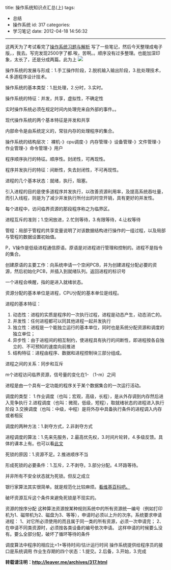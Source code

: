 title: 操作系统知识点汇总(上)
tags:
  - 总结
  - 操作系统
id: 317
categories:
  - 学习笔记
date: 2012-04-18 14:56:32
---

这两天为了考试看完了[操作系统习题与解析](http://book.douban.com/subject/1913490/) 写了一些笔记，然后今天整理成电子版，，我去。写完发现2500字了都.唉，苦啊。。顺序没有过多整理。也能加深印象，太长了，还是分成两篇。此为上
[![]({{BASE_PATH}}/images/59b3749d2e8d723c6558ed6c851f50d1af8cf56d.jpg)](http://leaverimage.b0.upaiyun.com/20732_o.jpg)

操作系统的发展与形成：1.手工操作阶段，2.脱机输入输出阶段，3.批处理技术，4.多道程序设计技术。

操作系统的基本类型：1.批处理，2.分时，3.实时。

操作系统的特征：并发，共享，虚拟性，不确定性

实时操作系统必须在规定时间内处理完来自外部的事件。。

现代操作系统的两个基本特征是并发和共享

内部命令是由系统定义的，常驻内存的处理程序的集合。

操作系统的结构层次：
裸机-》cpu调度-》内存管理-》设备管理-》文件管理-》作业管理-》命令管理-》用户

程序顺序执行的特征。顺序性。封闭性，可再现性。

程序并发执行的特征：间断性，失去封闭性，不可再现性。

进程的几个基本状态：就绪，执行，阻塞。

引入进程的目的是使多道程序并发执行，以改善资源利用率，及提高系统吞吐量，而引入线程，则是为了减少并发执行所付出的时空开销，具有更好的并发性。

每个进程中，访问临界资源的那段程序称之为临界区。

进程互斥的准则；1.空闲放进，2.忙则等待，3.有限等待，4.让权等待

管程：局部于管程的共享变量说明了对该数据结构进行操作的一组过程，以及局部与管程的数据设置初始值。

P，V操作是低级进程通信原语。原语是对进程进行管理和控制的。进程不是指令的集合。

创建原语的主要工作：向系统申请一个空闲PCB，并为创建进程分配必要的资源，然后初始化PCB，并插入到就绪队列。返回进程的标识号

一个进程会唤醒，指的是进入就绪状态。

资源分配的基本单位是进程，CPU分配的基本单位是线程。

进程的基本特征：

1.  动态性：进程的实质是程序的一次执行过程，进程是动态产生，动态消亡的。
2.  并发性：任何进程都可以同其他进程一起并发执行
3.  独立性：进程是一个能独立运行的基本单位，同时也是系统分配资源和调度的独立单位；
4.  异步性：由于进程间的相互制约，使进程具有执行的间断性，即进程按各自独立的、不可预知的速度向前推进
5.  结构特征：进程由程序、数据和进程控制块三部分组成。

进程之间的关系：同步和互斥

m个进程访问临界资源，信号量的变化在1- （1-m）之间

进程是由一个具有一定功能的程序关于某个数据集合的一次运行活动。

调度的类型：
1.作业调度（也叫；宏观，高级，长程），是从外存调到内存然后进入竞争执行
2.进程调度（也叫：微观，低级，短程），取就绪状态的进程进入执行阶段
3.交换调度（也叫：中级，中程）是将外存中具备执行条件的进程调入内存或者相反

调度的两种方法：1.剥夺方式，2.非剥夺方式

进程调度的算法：1.先来先服务，2.最高优先权，3.时间片轮转，4.多级反馈。具体的课本上有。也可以看[此文](http://www.cnblogs.com/fora/archive/2011/04/05/2006049.html)

死锁的原因：1.资源不足。2.推进顺序不当

形成死锁的必要条件：1.互斥，2.不剥夺。3.部分分配。4.环路等待。

并非所有不安全状态就为死锁。但反之成立

银行家算法其实很简单。就是规范化比较麻烦。[看维基百科吧。](https://zh.wikipedia.org/zh-cn/%E9%93%B6%E8%A1%8C%E5%AE%B6%E7%AE%97%E6%B3%95)

破坏资源互斥这个条件来避免死锁是不现实的。

资源的按序分配
这种算法资源按某种规则系统中的所有资源统一编号（例如打印机为1、磁带机为2、磁盘为3、等等），申请时必须以上升的次序。系统要求申请进程：
1、对它所必须使用的而且属于同一类的所有资源，必须一次申请完；
2、在申请不同类资源时，必须按各类设备的编号依次申请。
这样申请的时候要么没有。要么全部分配，破坏了循环等待的条件

调度算法中程序的相应比=1+等待时间/估计运行时间
操作系统提供给程序员的接口是系统调用
作业生存期的四个状态：1.提交。2.后备，3.开始，3.完成

**转载请注明：http://leaver.me/archives/317.html**